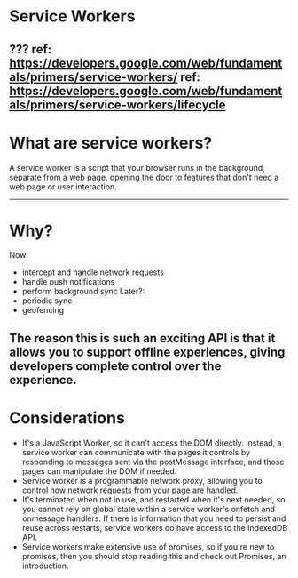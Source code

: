 # Service Workers

???
ref: https://developers.google.com/web/fundamentals/primers/service-workers/
ref: https://developers.google.com/web/fundamentals/primers/service-workers/lifecycle
---
# What are service workers?

A service worker is a script that your browser runs in the background, separate from a web page, opening the door to features that don't need a web page or user interaction.

---
# Why?
Now:
* intercept and handle network requests
* handle push notifications 
* perform background sync
Later?:
* periodic sync 
* geofencing

The reason this is such an exciting API is that it allows you to support offline experiences, giving developers complete control over the experience.
---
# Considerations

* It's a JavaScript Worker, so it can't access the DOM directly. Instead, a service worker can communicate with the pages it controls by responding to messages sent via the postMessage interface, and those pages can manipulate the DOM if needed.
* Service worker is a programmable network proxy, allowing you to control how network requests from your page are handled.
* It's terminated when not in use, and restarted when it's next needed, so you cannot rely on global state within a service worker's onfetch and onmessage handlers. If there is information that you need to persist and reuse across restarts, service workers do have access to the IndexedDB API.
* Service workers make extensive use of promises, so if you're new to promises, then you should stop reading this and check out Promises, an introduction.

